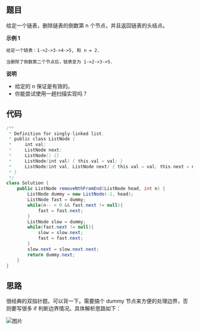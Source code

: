 ## 题目
给定一个链表，删除链表的倒数第 n 个节点，并且返回链表的头结点。

**示例 1**
```
给定一个链表：1->2->3->4->5, 和 n = 2.

当删除了倒数第二个节点后，链表变为 1->2->3->5.
```

**说明**
* 给定的 n 保证是有效的。
* 你能尝试使用一趟扫描实现吗？

## 代码
```Java
/**
 * Definition for singly-linked list.
 * public class ListNode {
 *     int val;
 *     ListNode next;
 *     ListNode() {}
 *     ListNode(int val) { this.val = val; }
 *     ListNode(int val, ListNode next) { this.val = val; this.next = next; }
 * }
 */
class Solution {
    public ListNode removeNthFromEnd(ListNode head, int n) {
        ListNode dummy = new ListNode(-1, head);
        ListNode fast = dummy;
        while(n-- > 0 && fast.next != null){
            fast = fast.next;
        }
        ListNode slow = dummy;
        while(fast.next != null){
            slow = slow.next;
            fast = fast.next;
        }
        slow.next = slow.next.next;
        return dummy.next;
    }
}
```
## 思路

很经典的双指针题。可以背一下。需要搞个 dummy 节点来方便的处理边界，否则要写很多 if 判断边界情况。具体解析思路如下：

![图片](/static/19.png)